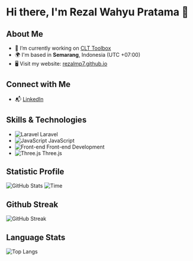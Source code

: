# Hi there, I'm Rezal Wahyu Pratama 👋

## About Me
- 🔭 I’m currently working on [CLT Toolbox](#)  
- 🌍 I'm based in **Semarang**, Indonesia (UTC +07:00)
- 🖥️ Visit my website: [rezalmp7.github.io](https://rezalmp7.github.io/08102021_MyWebsite_React/)

## Connect with Me
- 📬 [LinkedIn](https://www.linkedin.com/in/rezal-wahyu-pratama-5a20251a2)

## Skills & Technologies
- ![Laravel](https://img.shields.io/badge/Laravel-ff2d20?logo=laravel&logoColor=white) Laravel
- ![JavaScript](https://img.shields.io/badge/JavaScript-F7DF1E?logo=javascript&logoColor=black) JavaScript
- ![Front-end](https://img.shields.io/badge/Front--end-Development-4CAF50?logo=html5&logoColor=white) Front-end Development
- ![Three.js](https://img.shields.io/badge/Three.js-000000?logo=three.js&logoColor=white) Three.js

## Statistic Profile
![GitHub Stats](https://github-readme-stats.vercel.app/api?username=rezalmp7&show_icons=true&hide=prs&count_private=true)
![Time](https://img.shields.io/endpoint?style=plastic&color=222&url=https%3A%2F%2Fapi.codetime.dev%2Fv3%2Fusers%2Fshield%3Fuid%3D32951)

## Github Streak
![GitHub Streak](https://github-readme-streak-stats.herokuapp.com/?user=rezalmp7)

## Language Stats
![Top Langs](https://github-readme-stats.vercel.app/api/top-langs/?username=rezalmp7&count_private=true&layout=compact&langs_count=5)

